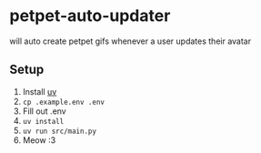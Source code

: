 # petpet-auto-updater

will auto create petpet gifs whenever a user updates their avatar

## Setup
1. Install [uv](https://github.com/astral-sh/uv)
2. `cp .example.env .env`
3. Fill out .env
4. `uv install`
5. `uv run src/main.py`
6. Meow :3